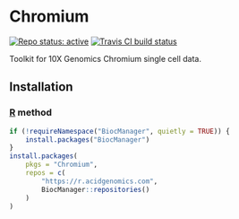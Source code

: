 # Chromium

[![Repo status: active](https://www.repostatus.org/badges/latest/active.svg)](https://www.repostatus.org/#active)
[![Travis CI build status](https://travis-ci.com/acidgenomics/Chromium.svg?branch=master)](https://travis-ci.com/acidgenomics/Chromium)

Toolkit for 10X Genomics Chromium single cell data.

## Installation

### [R][] method

```r
if (!requireNamespace("BiocManager", quietly = TRUE)) {
    install.packages("BiocManager")
}
install.packages(
    pkgs = "Chromium",
    repos = c(
        "https://r.acidgenomics.com",
        BiocManager::repositories()
    )
)
```

[r]: https://www.r-project.org/
